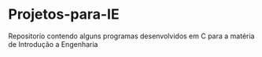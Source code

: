 # Projetos-para-IE
Repositorio contendo alguns programas desenvolvidos em C para a matéria de Introdução a Engenharia

